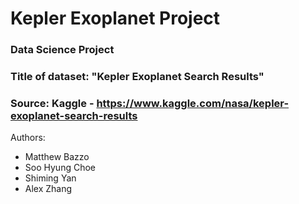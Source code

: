# Kepler Exoplanet Project
### Data Science Project
### Title of dataset: "Kepler Exoplanet Search Results"
### Source: Kaggle -  https://www.kaggle.com/nasa/kepler-exoplanet-search-results 
Authors: 
- Matthew Bazzo
- Soo Hyung Choe
- Shiming Yan
- Alex Zhang 
